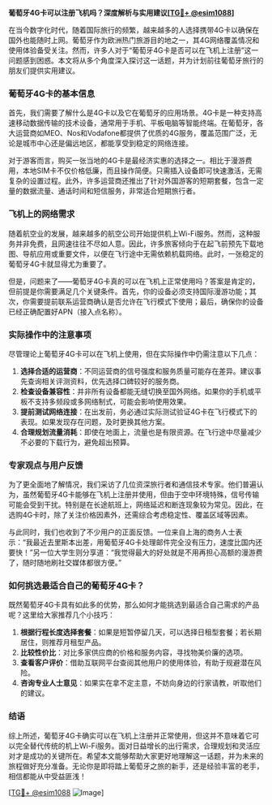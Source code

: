 **葡萄牙4G卡可以注册飞机吗？深度解析与实用建议[[TG💪+ @esim1088](https://t.me/s/esim1088)]**

在当今数字化时代，随着国际旅行的频繁，越来越多的人选择携带4G卡以确保在国外也能随时上网。葡萄牙作为欧洲热门旅游目的地之一，其4G网络覆盖情况和使用体验备受关注。然而，许多人对于“葡萄牙4G卡是否可以在飞机上注册”这一问题感到困惑。本文将从多个角度深入探讨这一话题，并为计划前往葡萄牙旅行的朋友们提供实用建议。

### 葡萄牙4G卡的基本信息

首先，我们需要了解什么是4G卡以及它在葡萄牙的应用场景。4G卡是一种支持高速移动数据传输的技术设备，通常用于手机、平板电脑等智能终端。在葡萄牙，各大运营商如MEO、Nos和Vodafone都提供了优质的4G服务，覆盖范围广泛，无论是城市中心还是偏远地区，都能享受到稳定的网络连接。

对于游客而言，购买一张当地的4G卡是最经济实惠的选择之一。相比于漫游费用，本地SIM卡不仅价格低廉，而且操作简便。只需插入设备即可快速激活，无需复杂的设置过程。此外，许多运营商还推出了针对外国游客的短期套餐，包含一定量的数据流量、通话时间和短信服务，非常适合短期旅行者。

### 飞机上的网络需求

随着航空业的发展，越来越多的航空公司开始提供机上Wi-Fi服务。然而，这种服务并非免费，且网速往往不尽如人意。因此，许多旅客倾向于在起飞前预先下载地图、导航应用或重要文件，以便在飞行途中无需依赖机载网络。此时，一张稳定的葡萄牙4G卡就显得尤为重要了。

但是，问题来了——葡萄牙4G卡真的可以在飞机上正常使用吗？答案是肯定的，但前提是你需要满足几个关键条件。首先，你的设备必须支持国际漫游功能；其次，你需要提前联系运营商确认是否允许在飞行模式下使用；最后，确保你的设备已经正确配置好APN（接入点名称）。

### 实际操作中的注意事项

尽管理论上葡萄牙4G卡可以在飞机上使用，但在实际操作中仍需注意以下几点：

1. **选择合适的运营商**：不同运营商的信号强度和服务质量可能存在差异。建议事先查询相关评测资料，优先选择口碑较好的服务商。
2. **检查设备兼容性**：并非所有设备都能无缝切换至国外网络。如果你的手机或平板不支持多频段或多网络制式，可能会影响使用效果。
3. **提前测试网络连接**：在出发前，务必通过实际测试验证4G卡在飞行模式下的表现。如果发现存在问题，及时更换其他方案。
4. **合理规划流量消耗**：即使在地面上，流量也是有限资源。在飞行途中尽量减少不必要的下载行为，避免超出预算。

### 专家观点与用户反馈

为了更全面地了解情况，我们采访了几位资深旅行者和通信技术专家。他们普遍认为，虽然葡萄牙4G卡能够在飞机上注册并使用，但由于空中环境特殊，信号传输可能会受到干扰。特别是在长途航班上，网络延迟和断连现象较为常见。因此，在选购4G卡时，除了关注价格因素外，还需综合考虑稳定性、覆盖区域等因素。

与此同时，我们也收到了不少用户的正面反馈。一位来自上海的商务人士表示：“我最近去里斯本出差，用葡萄牙4G卡处理邮件完全没有压力，速度比国内还要快！”另一位大学生则分享道：“我觉得最大的好处就是不用再担心高额的漫游费了，随时随地刷社交媒体都很方便。”

### 如何挑选最适合自己的葡萄牙4G卡？

既然葡萄牙4G卡具有如此多的优势，那么如何才能挑选到最适合自己需求的产品呢？这里给大家推荐几个小技巧：

1. **根据行程长度选择套餐**：如果是短暂停留几天，可以选择日租型套餐；若长期居住，则推荐月租型产品。
2. **比较性价比**：对比多家供应商的价格和服务内容，寻找物美价廉的选项。
3. **查看客户评价**：借助互联网平台查阅其他用户的使用体验，有助于规避潜在风险。
4. **咨询专业人士意见**：如果实在拿不定主意，不妨向身边的行家请教，听取他们的建议。

### 结语

综上所述，葡萄牙4G卡确实可以在飞机上注册并正常使用，但这并不意味着它可以完全替代传统的机上Wi-Fi服务。面对日益增长的出行需求，合理规划和灵活应对才是成功的关键所在。希望本文能够帮助大家更好地理解这一话题，并为未来的旅程做好充分准备。无论你是即将踏上葡萄牙之旅的新手，还是经验丰富的老手，相信都能从中受益匪浅！

[[TG💪+ @esim1088](https://t.me/s/esim1088) ![Image](https://i.postimg.cc/4NQfJmqS/Snipaste-2025-05-13-00-14-12.png)]